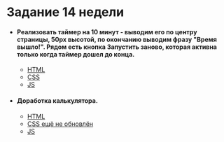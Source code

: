 # **Задание 14 недели**
+ #### Реализовать таймер на 10 минут - выводим его по центру страницы, 50px высотой, по окончанию выводим фразу "Время вышло!". Рядом есть кнопка Запустить заново, которая активна только когда таймер дошел до конца.
  + [HTML](https://github.com/Kalinin-Alexander/first_rep/blob/main/14Week/Time.html)
  + [CSS](https://github.com/Kalinin-Alexander/first_rep/blob/main/14Week/time.css)
  + [JS](https://github.com/Kalinin-Alexander/first_rep/blob/main/14Week/time.js)

+ #### Доработка калькулятора.
  + [HTML](https://github.com/Kalinin-Alexander/first_rep/blob/main/14Week/calc.html)
  + [CSS ещё не обновлён](https://github.com/Kalinin-Alexander/first_rep/blob/main/14Week/calc.css)
  + [JS](https://github.com/Kalinin-Alexander/first_rep/blob/main/14Week/calc.js)
